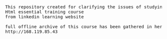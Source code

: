 <pre>
This repository created for clarifying the issues of studying
Html essential training course
from linkedin learning website

full offline archive of this course has been gathered in here for ease access of study friends
http://168.119.85.43
</pre>
